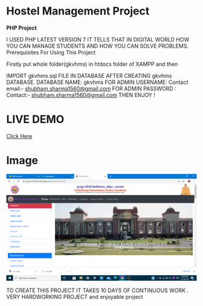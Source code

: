 # Hostel Management Project 

**PHP Project**

 I USED PHP LATEST VERSION 7 
 IT TELLS THAT IN DIGITAL WORLD HOW YOU CAN MANAGE STUDENTS AND HOW YOU CAN SOLVE PROBLEMS.
 Prerequisites For Using This Project

 Firstly put whole folder(gkvhms) in htdocs folder of XAMPP and then

 IMPORT gkvhms.sql FILE IN DATABASE AFTER CREATING gkvhms DATABASE.
 DATABASE NAME: gkvhms
 FOR ADMIN USERNAME: Contact email:- shubham.sharma1560@gmail.com
 FOR ADMIN PASSWORD : Contact:- shubham.sharma1560@gmail.com
 THEN ENJOY !
 
 # LIVE DEMO
 [Click Here](https://gkvhms.000webhostapp.com/)
 
 # Image
 ![Screenshot](https://github.com/Raj77230/Hostel-Management-Project/blob/master/Screenshot%20(118).png)
 
 TO CREATE THIS PROJECT  IT TAKES 10 DAYS OF CONTINUOUS WORK . VERY HARDWORKING PROJECT and enjoyable project
 

 
